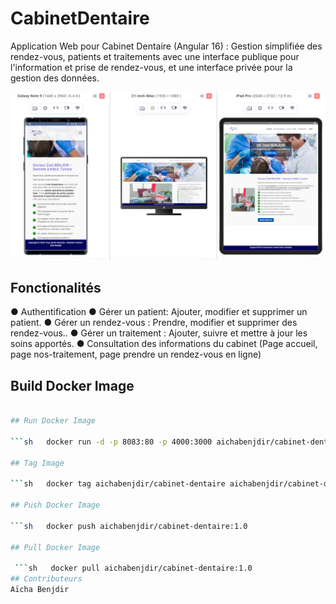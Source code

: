 # CabinetDentaire

Application Web pour Cabinet Dentaire (Angular 16) : Gestion simplifiée des rendez-vous, patients et traitements avec une interface publique pour l'information et prise de rendez-vous, et une interface privée pour la gestion des données. 




![](https://github.com/AichaBenjdir/Cabinet-Dentaire/blob/665727fb8d7f27c29b9eccf8be8f897cccd8b4f5/Cabinet%20dentaire.png)






## Fonctionalités

● Authentification 
● Gérer un patient: Ajouter, modifier et supprimer un patient.
● Gérer un rendez-vous : Prendre, modifier et supprimer des rendez-vous..
● Gérer un traitement : Ajouter, suivre et mettre à jour les soins apportés.
● Consultation des informations du cabinet (Page accueil, page nos-traitement, page prendre un rendez-vous en ligne) 


## Build Docker Image

   ```sh   docker build -t aichabenjdir/cabinet-dentaire .

## Run Docker Image

 ```sh   docker run -d -p 8083:80 -p 4000:3000 aichabenjdir/cabinet-dentaire

## Tag Image

  ```sh   docker tag aichabenjdir/cabinet-dentaire aichabenjdir/cabinet-dentaire:1.0

## Push Docker Image

   ```sh   docker push aichabenjdir/cabinet-dentaire:1.0

## Pull Docker Image

    ```sh   docker pull aichabenjdir/cabinet-dentaire:1.0
## Contributeurs
  Aïcha Benjdir 

